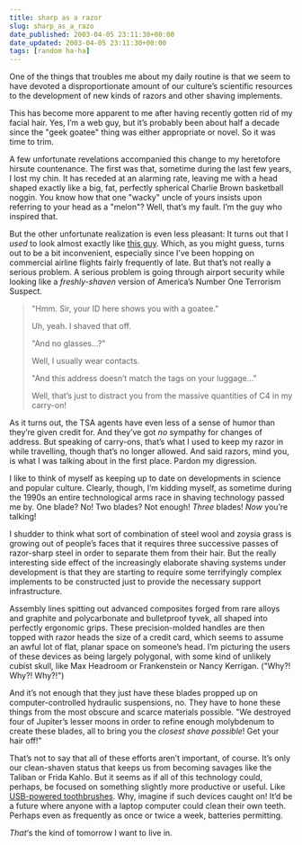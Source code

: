 ```yaml
---
title: sharp as a razor
slug: sharp_as_a_razo
date_published: 2003-04-05 23:11:30+00:00
date_updated: 2003-04-05 23:11:30+00:00
tags: [random ha-ha]
---
```

One of the things that troubles me about my daily routine is that we seem to have devoted a disproportionate amount of our culture’s scientific resources to the development of new kinds of razors and other shaving implements.

This has become more apparent to me after having recently gotten rid of my facial hair. Yes, I’m a web guy, but it’s probably been about half a decade since the "geek goatee" thing was either appropriate or novel. So it was time to trim.

A few unfortunate revelations accompanied this change to my heretofore hirsute countenance. The first was that, sometime during the last few years, I lost my chin. It has receded at an alarming rate, leaving me with a head shaped exactly like a big, fat, perfectly spherical Charlie Brown basketball noggin. You know how that one "wacky" uncle of yours insists upon referring to your head as a "melon"? Well, that’s my fault. I’m the guy who inspired that.

But the other unfortunate realization is even less pleasant: It turns out that I *used* to look almost exactly like [this guy](http://www.fbi.gov/terrorinfo/adnan.htm). Which, as you might guess, turns out to be a bit inconvenient, especially since I’ve been hopping on commercial airline flights fairly frequently of late. But that’s not really a serious problem. A serious problem is going through airport security while looking like a *freshly-shaven* version of America’s Number One Terrorism Suspect.

> "Hmm. Sir, your ID here shows you with a goatee."
> 
> Uh, yeah. I shaved that off.
> 
> "And no glasses…?"
> 
> Well, I usually wear contacts.
> 
> "And this address doesn’t match the tags on your luggage…"
> 
> Well, that’s just to distract you from the massive quantities of C4 in my carry-on!

As it turns out, the TSA agents have even less of a sense of humor than they’re given credit for. And they’ve got *no* sympathy for changes of address. But speaking of carry-ons, that’s what I used to keep my razor in while travelling, though that’s no longer allowed. And said razors, mind you, is what I was talking about in the first place. Pardon my digression.

I like to think of myself as keeping up to date on developments in science and popular culture. Clearly, though, I’m kidding myself, as sometime during the 1990s an entire technological arms race in shaving technology passed me by. One blade? No! Two blades? Not enough! *Three* blades! *Now* you’re talking!

I shudder to think what sort of combination of steel wool and zoysia grass is growing out of people’s faces that it requires three successive passes of razor-sharp steel in order to separate them from their hair. But the really interesting side effect of the increasingly elaborate shaving systems under development is that they are starting to require some terrifyingly complex implements to be constructed just to provide the necessary support infrastructure.

Assembly lines spitting out advanced composites forged from rare alloys and graphite and polycarbonate and bulletproof tyvek, all shaped into perfectly ergonomic grips. These precision-molded handles are then topped with razor heads the size of a credit card, which seems to assume an awful lot of flat, planar space on someone’s head. I’m picturing the users of these devices as being largely polygonal, with some kind of unlikely cubist skull, like Max Headroom or Frankenstein or Nancy Kerrigan. ("Why?! Why?! Why?!")

And it’s not enough that they just have these blades propped up on computer-controlled hydraulic suspensions, no. They have to hone these things from the most obscure and scarce materials possible. "We destroyed four of Jupiter’s lesser moons in order to refine enough molybdenum to create these blades, all to bring you the *closest shave possible*! Get your hair off!"

That’s not to say that all of these efforts aren’t important, of course. It’s only our clean-shaven status that keeps us from becoming savages like the Taliban or Frida Kahlo. But it seems as if all of this technology could, perhaps, be focused on something slightly more productive or useful. Like [USB-powered toothbrushes](http://www.watch.impress.co.jp/akiba/hotline/20030222/etc_habrashi.html). Why, imagine if such devices caught on! It’d be a future where anyone with a laptop computer could clean their own teeth. Perhaps even as frequently as once or twice a week, batteries permitting.

*That*‘s the kind of tomorrow I want to live in.
